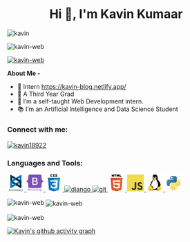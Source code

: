 <h1 align="center">Hi 👋, I'm Kavin Kumaar</h1>

![kavin](https://user-images.githubusercontent.com/99525104/198517193-e20ea560-33f8-438f-8c2a-d72c5675df4f.gif)


<p align="left"> <img src="https://komarev.com/ghpvc/?username=kavin-web&label=Profile%20views&color=0e75b6&style=flat" alt="kavin-web" /> </p>

<p align="left"> <a href="https://github.com/ryo-ma/github-profile-trophy"><img src="https://github-profile-trophy.vercel.app/?username=kavin-web" alt="kavin-web" /></a> </p>

**About Me -**

- 🌱 Intern https://kavin-blog.netlify.app/ 
- 🔭 A Third Year Grad
- 📍 I’m a self-taught Web Development intern.
- 📚 I’m an Artificial Intelligence and Data Science Student

<h3 align="left">Connect with me:</h3>
<p align="left">
<a href="https://twitter.com/kavin18922" target="blank"><img align="center" src="https://raw.githubusercontent.com/rahuldkjain/github-profile-readme-generator/master/src/images/icons/Social/twitter.svg" alt="kavin18922" height="30" width="40" /></a>
</p>

<h3 align="left">Languages and Tools:</h3>
<p align="left"> <a href="https://backbonejs.org" target="_blank" rel="noreferrer"> <img src="https://raw.githubusercontent.com/devicons/devicon/master/icons/backbonejs/backbonejs-original-wordmark.svg" alt="backbonejs" width="40" height="40"/> </a> <a href="https://getbootstrap.com" target="_blank" rel="noreferrer"> <img src="https://raw.githubusercontent.com/devicons/devicon/master/icons/bootstrap/bootstrap-plain-wordmark.svg" alt="bootstrap" width="40" height="40"/> </a> <a href="https://www.w3schools.com/css/" target="_blank" rel="noreferrer"> <img src="https://raw.githubusercontent.com/devicons/devicon/master/icons/css3/css3-original-wordmark.svg" alt="css3" width="40" height="40"/> </a> <a href="https://www.djangoproject.com/" target="_blank" rel="noreferrer"> <img src="https://cdn.worldvectorlogo.com/logos/django.svg" alt="django" width="40" height="40"/> </a> <a href="https://git-scm.com/" target="_blank" rel="noreferrer"> <img src="https://www.vectorlogo.zone/logos/git-scm/git-scm-icon.svg" alt="git" width="40" height="40"/> </a> <a href="https://www.w3.org/html/" target="_blank" rel="noreferrer"> <img src="https://raw.githubusercontent.com/devicons/devicon/master/icons/html5/html5-original-wordmark.svg" alt="html5" width="40" height="40"/> </a> <a href="https://developer.mozilla.org/en-US/docs/Web/JavaScript" target="_blank" rel="noreferrer"> <img src="https://raw.githubusercontent.com/devicons/devicon/master/icons/javascript/javascript-original.svg" alt="javascript" width="40" height="40"/> </a> <a href="https://www.linux.org/" target="_blank" rel="noreferrer"> <img src="https://raw.githubusercontent.com/devicons/devicon/master/icons/linux/linux-original.svg" alt="linux" width="40" height="40"/> </a> <a href="https://www.python.org" target="_blank" rel="noreferrer"> <img src="https://raw.githubusercontent.com/devicons/devicon/master/icons/python/python-original.svg" alt="python" width="40" height="40"/> </a> </p>

<p><img align="left" src="https://github-readme-stats.vercel.app/api/top-langs?username=kavin-web&show_icons=true&locale=en&layout=compact" alt="kavin-web" /></p>

<p>&nbsp;<img align="center" src="https://github-readme-stats.vercel.app/api?username=kavin-web&show_icons=true&locale=en" alt="kavin-web" /></p>

<p><img align="center" src="https://github-readme-streak-stats.herokuapp.com/?user=kavin-web&" alt="kavin-web" /></p>

[![Kavin's github activity graph](https://activity-graph.herokuapp.com/graph?username=Kavin-web&theme=dracula)](https://github.com/Kavin-web/github-readme-activity-graph)
